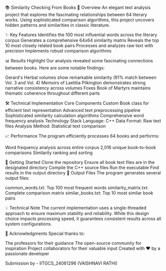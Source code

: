📚 Similarity Checking From Books 
🎯 Overview
An elegant text analysis project that explores the fascinating relationships between 64 literary works. Using sophisticated comparison algorithms, this project uncovers hidden patterns and similarities in classic literature.

✨ Key Features
Identifies the 100 most influential words across the literary corpus
Generates a comprehensive 64x64 similarity matrix
Reveals the top 10 most closely related book pairs
Processes and analyzes raw text with precision
Implements robust comparison algorithms

📊 Results Highlight
Our analysis revealed some fascinating connections between books. Here are some notable findings:

Gerard's Herbal volumes show remarkable similarity (91% match between Vol. 3 and Vol. 4)
Memoirs of Laetitia Pilkington demonstrates strong narrative consistency across volumes
Foxes Book of Martyrs maintains thematic coherence throughout different parts

🛠️ Technical Implementation
Core Components
Custom Book class for efficient text representation
Advanced text preprocessing pipeline
Sophisticated similarity calculation algorithms
Comprehensive word frequency analysis
Technology Stack
Language: C++
Data Format: Raw text files
Analysis Method: Statistical text comparison

📈 Performance
The program efficiently processes 64 books and performs:

Word frequency analysis across entire corpus
2,016 unique book-to-book comparisons
Similarity ranking and sorting

🚀 Getting Started
Clone the repository
Ensure all book text files are in the designated directory
Compile the C++ source files
Run the executable
Find results in the output directory
📝 Output Files
The program generates several output files:

common_words.txt: Top 100 most frequent words
similarity_matrix.txt: Complete comparison matrix
similar_books.txt: Top 10 most similar book pairs

💡 Technical Note
The current implementation uses a single-threaded approach to ensure maximum stability and reliability. While this design choice impacts processing speed, it guarantees consistent results across all system configurations.

🤝 Acknowledgments
Special thanks to:

The professors for their guidance
The open-source community for inspiration
Project collaborators for their valuable input
Created with ❤️ by a passionate developer 

Submission by - IITGCS_24061296 (VAISHNAVI RATHI)

